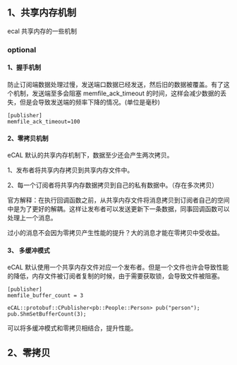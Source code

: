 ## 1、共享内存机制

ecal 共享内存的一些机制

### optional

#### 1、握手机制

防止订阅端数据处理过慢，发送端口数据已经发送，然后旧的数据被覆盖。有了这个机制，发送端至多会阻塞 memfile_ack_timeout 的时间，这样会减少数据的丢失，但是会导致发送端的频率下降的情况。(单位是毫秒)

```
[publisher]
memfile_ack_timeout=100
```

#### 2、零拷贝机制

eCAL 默认的共享内存机制下，数据至少还会产生两次拷贝。

1、发布者将共享内存拷贝到共享内存文件中。

2、每一个订阅者将共享内存数据拷贝到自己的私有数据中。（存在多次拷贝）

官方解释：在执行回调函数之前，从共享内存文件将消息拷贝到订阅者自己的空间中是为了更好的解耦。这样让发布者可以发送更新下一条数据，同事回调函数可以处理上一个消息。

过小的消息不会因为零拷贝产生性能的提升？大的消息才能在零拷贝中受收益。

#### 3、 多缓冲模式

eCAL 默认使用一个共享内存文件对应一个发布者。但是一个文件也许会导致性能的降低，内存文件被订阅者复制的时候，由于需要获取锁，会导致文件被阻塞。

```
[publisher]
memfile_buffer_count = 3
```

```
eCAL::protobuf::CPublisher<pb::People::Person> pub("person");
pub.ShmSetBufferCount(3);
```

可以将多缓冲模式和零拷贝相结合，提升性能。

## 2、零拷贝

